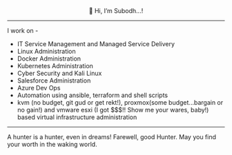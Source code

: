 <div align="center"> 👋 Hi, I’m Subodh...! </div>

---
I work on -

- IT Service Management and Managed Service Delivery
- Linux Administration
- Docker Administration
- Kubernetes Administration
- Cyber Security and Kali Linux
- Salesforce Administration
- Azure Dev Ops
- Automation using ansible, terraform and shell scripts
- kvm (no budget, git gud or get rekt!), proxmox(some budget...bargain or no gain!) and vmware esxi (I got $$$!! Show me your wares, baby!) based virtual infrastructure administration

---
A hunter is a hunter, even in dreams!
Farewell, good Hunter. May you find your worth in the waking world.
